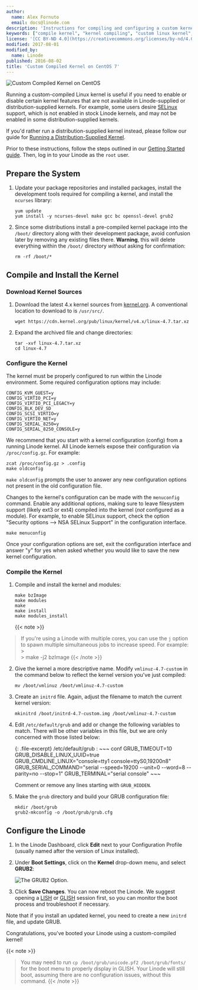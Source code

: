 ```yaml
---
author:
  name: Alex Fornuto
  email: docs@linode.com
description: 'Instructions for compiling and configuring a custom kernel on your CentOS 7 Linode'
keywords: ["compile kernel", "kernel compiling", "custom linux kernel", "custom linode", " centos"]
license: '[CC BY-ND 4.0](https://creativecommons.org/licenses/by-nd/4.0)'
modified: 2017-08-01
modified_by:
  name: Linode
published: 2016-08-02
title: 'Custom Compiled Kernel on CentOS 7'
---
```


![Custom Compiled Kernel on CentOS](/docs/assets/custom-compiled-kernel-on-centos-7.png "Custom compiled kernel on CentOS")

Running a custom-compiled Linux kernel is useful if you need to enable or disable certain kernel features that are not available in Linode-supplied or distribution-supplied kernels. For example, some users desire [SELinux](http://en.wikipedia.org/wiki/Security-Enhanced_Linux) support, which is not enabled in stock Linode kernels, and may not be enabled in some distribution-supplied kernels.

If you'd rather run a distribution-supplied kernel instead, please follow our guide for [Running a Distribution-Supplied Kernel](/docs/tools-reference/custom-kernels-distros/run-a-distribution-supplied-kernel-with-kvm).

Prior to these instructions, follow the steps outlined in our [Getting Started guide](/docs/getting-started/). Then, log in to your Linode as the `root` user.

## Prepare the System

1.  Update your package repositories and installed packages, install the development tools required for compiling a kernel, and install the `ncurses` library:

        yum update
        yum install -y ncurses-devel make gcc bc openssl-devel grub2

2.  Since some distributions install a pre-compiled kernel package into the `/boot/` directory along with their development package, avoid confusion later by removing any existing files there. **Warning**, this will delete everything within the `/boot/` directory _without_ asking for confirmation:

        rm -rf /boot/*

## Compile and Install the Kernel

### Download Kernel Sources

1.  Download the latest 4.x kernel sources from [kernel.org](http://kernel.org/). A conventional location to download to is `/usr/src/`.

        wget https://cdn.kernel.org/pub/linux/kernel/v4.x/linux-4.7.tar.xz

2.  Expand the archived file and change directories:

        tar -xvf linux-4.7.tar.xz 
        cd linux-4.7

### Configure the Kernel

The kernel must be properly configured to run within the Linode environment. Some required configuration options may include:

    CONFIG_KVM_GUEST=y
    CONFIG_VIRTIO_PCI=y
    CONFIG_VIRTIO_PCI_LEGACY=y
    CONFIG_BLK_DEV_SD
    CONFIG_SCSI_VIRTIO=y
    CONFIG_VIRTIO_NET=y
    CONFIG_SERIAL_8250=y
    CONFIG_SERIAL_8250_CONSOLE=y

We recommend that you start with a kernel configuration (config) from a running Linode kernel. All Linode kernels expose their configuration via `/proc/config.gz`. For example:

    zcat /proc/config.gz > .config
    make oldconfig

`make oldconfig` prompts the user to answer any new configuration options not present in the old configuration file.

Changes to the kernel's configuration can be made with the `menuconfig` command. Enable any additional options, making sure to leave filesystem support (likely ext3 or ext4) compiled into the kernel (*not* configured as a module). For example, to enable SELinux support, check the option "Security options --\> NSA SELinux Support" in the configuration interface.

    make menuconfig

Once your configuration options are set, exit the configuration interface and answer "y" for yes when asked whether you would like to save the new kernel configuration.

### Compile the Kernel

1.  Compile and install the kernel and modules:

        make bzImage
        make modules
        make 
        make install
        make modules_install

    {{< note >}}
> If you're using a Linode with multiple cores, you can use the `j` option to spawn multiple simultaneous jobs to increase speed. For example:
    >    
    >     make -j2 bzImage
{{< /note >}}

2.  Give the kernel a more descriptive name. Modify `vmlinuz-4.7-custom` in the command below to reflect the kernel version you've just compiled:

        mv /boot/vmlinuz /boot/vmlinuz-4.7-custom

3.  Create an `initrd` file. Again, adjust the filename to match the current kernel version:

        mkinitrd /boot/initrd-4.7-custom.img /boot/vmlinuz-4.7-custom

4.  Edit `/etc/default/grub` and add or change the following variables to match. There will be other variables in this file, but we are only concerned with those listed below:

    {: .file-excerpt}
    /etc/default/grub
    :   ~~~ conf
        GRUB_TIMEOUT=10
        GRUB_DISABLE_LINUX_UUID=true
        GRUB_CMDLINE_LINUX="console=tty1 console=ttyS0,19200n8"
        GRUB_SERIAL_COMMAND="serial --speed=19200 --unit=0 --word=8 --parity=no --stop=1"
        GRUB_TERMINAL="serial console"
        ~~~

    Comment or remove any lines starting with `GRUB_HIDDEN`.

5.  Make the `grub` directory and build your GRUB configuration file:

        mkdir /boot/grub
        grub2-mkconfig -o /boot/grub/grub.cfg

## Configure the Linode

1.  In the Linode Dashboard, click **Edit** next to your Configuration Profile (usually named after the version of Linux installed).

2.  Under **Boot Settings**, click on the **Kernel** drop-down menu, and select **GRUB2**:

    ![The GRUB2 Option.](/docs/assets/custom-kernel-grub2.png)

3.  Click **Save Changes**. You can now reboot the Linode. We suggest opening a [LISH](/docs/networking/using-the-linode-shell-lish) or [GLISH](/docs/networking/using-the-graphic-shell-glish) session first, so you can monitor the boot process and troubleshoot if necessary.


Note that if you install an updated kernel, you need to create a new `initrd` file, and update GRUB.

Congratulations, you've booted your Linode using a custom-compiled kernel!


{{< note >}}
> You may need to run `cp /boot/grub/unicode.pf2 /boot/grub/fonts/` for the boot menu to properly display in GLISH. Your Linode will still boot, assuming there are no configuration issues, without this command.
{{< /note >}}


